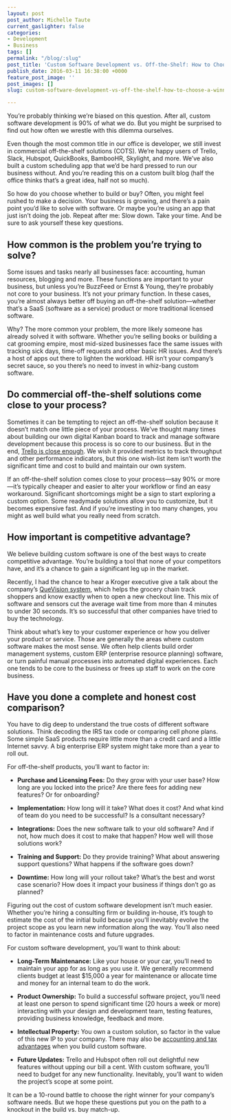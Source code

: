 ```yaml
---
layout: post
post_author: Michelle Taute
current_gaslighter: false
categories:
- Development
- Business
tags: []
permalink: "/blog/:slug"
post_title: 'Custom Software Development vs. Off-the-Shelf: How to Choose a Winner'
publish_date: 2016-03-11 16:38:00 +0000
feature_post_image: ''
post_images: []
slug: custom-software-development-vs-off-the-shelf-how-to-choose-a-winner

---
```

You’re probably thinking we’re biased on this question. After all, custom software development is 90% of what we do. But you might be surprised to find out how often we wrestle with this dilemma ourselves.
 
Even though the most common title in our office is developer, we still invest in commercial off-the-shelf solutions (COTS). We’re happy users of Trello, Slack, Hubspot, QuickBooks, BambooHR, Skylight, and more. We’ve also built a custom scheduling app that we’d be hard pressed to run our business without. And you’re reading this on a custom built blog (half the office thinks that’s a great idea, half not so much).
 
So how do you choose whether to build or buy? Often, you might feel rushed to make a decision. Your business is growing, and there’s a pain point you’d like to solve with software. Or maybe you’re using an app that just isn’t doing the job. Repeat after me: Slow down. Take your time. And be sure to ask yourself these key questions.
 
## How common is the problem you’re trying to solve?
Some issues and tasks nearly all businesses face: accounting, human resources, blogging and more. These functions are important to your business, but unless you’re BuzzFeed or Ernst & Young, they’re probably not core to your business. It’s not your primary function. In these cases, you’re almost always better off buying an off-the-shelf solution—whether that’s a SaaS (software as a service) product or more traditional licensed software.
 
Why? The more common your problem, the more likely someone has already solved it with software. Whether you’re selling books or building a cat grooming empire, most mid-sized businesses face the same issues with tracking sick days, time-off requests and other basic HR issues. And there’s a host of apps out there to lighten the workload. HR isn’t your company’s secret sauce, so you there’s no need to invest in whiz-bang custom software.
 
## Do commercial off-the-shelf solutions come close to your process?
Sometimes it can be tempting to reject an off-the-shelf solution because it doesn’t match one little piece of your process. We’ve thought many times about building our own digital Kanban board to track and manage software development because this process is so core to our business. But in the end, [Trello is close enough](https://teamgaslight.com/blog/beyond-pivotal-tracker-managing-software-projects-with-trello). We wish it provided metrics to track throughput and other performance indicators, but this one wish-list item isn’t worth the significant time and cost to build and maintain our own system.
 
If an off-the-shelf solution comes close to your process—say 90% or more—it’s typically cheaper and easier to alter your workflow or find an easy workaround. Significant shortcomings might be a sign to start exploring a custom option. Some readymade solutions allow you to customize, but it becomes expensive fast. And if you’re investing in too many changes, you might as well build what you really need from scratch.
 
## How important is competitive advantage?
We believe building custom software is one of the best ways to create competitive advantage. You’re building a tool that none of your competitors have, and it’s a chance to gain a significant leg up in the market.
 
Recently, I had the chance to hear a Kroger executive give a talk about the company’s [QueVision system]( http://www.informationweek.com/strategic-cio/executive-insights-and-innovation/kroger-solves-top-customer-issue-long-lines/d/d-id/1141541), which helps the grocery chain track shoppers and know exactly when to open a new checkout line. This mix of software and sensors cut the average wait time from more than 4 minutes to under 30 seconds. It’s so successful that other companies have tried to buy the technology.
 
Think about what’s key to your customer experience or how you deliver your product or service. Those are generally the areas where custom software makes the most sense. We often help clients build order management systems, custom ERP (enterprise resource planning) software, or turn painful manual processes into automated digital experiences. Each one tends to be core to the business or frees up staff to work on the core business.  
 
 
## Have you done a complete and honest cost comparison?
You have to dig deep to understand the true costs of different software solutions. Think decoding the IRS tax code or comparing cell phone plans. Some simple SaaS products require little more than a credit card and a little Internet savvy. A big enterprise ERP system might take more than a year to roll out.
 
For off-the-shelf products, you’ll want to factor in:
 
+ <b>Purchase and Licensing Fees:</b> Do they grow with your user base? How long are you locked into the price? Are there fees for adding new features? Or for onboarding?

+ <b>Implementation:</b> How long will it take? What does it cost? And what kind of team do you need to be successful? Is a consultant necessary?

+ <b>Integrations:</b> Does the new software talk to your old software? And if not, how much does it cost to make that happen? How well will those solutions work?

+ <b>Training and Support:</b> Do they provide training? What about answering support questions? What happens if the software goes down?

+ <b>Downtime:</b> How long will your rollout take? What’s the best and worst case scenario? How does it impact your business if things don’t go as planned?

Figuring out the cost of custom software development isn’t much easier. Whether you’re hiring a consulting firm or building in-house, it’s tough to estimate the cost of the initial build because you’ll inevitably evolve the project scope as you learn new information along the way. You’ll also need to factor in maintenance costs and future upgrades.
 
For custom software development, you’ll want to think about:
 
+ <b>Long-Term Maintenance:</b> Like your house or your car, you’ll need to maintain your app for as long as you use it. We generally recommend clients budget at least $15,000 a year for maintenance or allocate time and money for an internal team to do the work.
 
+ <b>Product Ownership:</b> To build a successful software project, you’ll need at least one person to spend significant time (20 hours a week or more) interacting with your design and development team, testing features, providing business knowledge, feedback and more.
 
+ <b>Intellectual Property:</b> You own a custom solution, so factor in the value of this new IP to your company. There may also be [accounting and tax advantages]( https://teamgaslight.com/blog/accounting-for-custom-software-investments-the-best-approaches-for-businesses) when you build custom software.
 
+ <b>Future Updates:</b> Trello and Hubspot often roll out delightful new features without upping our bill a cent. With custom software, you’ll need to budget for any new functionality. Inevitably, you’ll want to widen the project’s scope at some point.
 
It can be a 10-round battle to choose the right winner for your company’s software needs. But we hope these questions put you on the path to a knockout in the build vs. buy match-up.
 

 
 
 
 
 
 
 
 
 
 
 
 
 
 
 
 
 
 
 
 
